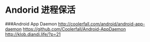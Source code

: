 # Andorid 进程保活
###Android App Daemon
http://coolerfall.com/android/android-app-daemon
https://github.com/Coolerfall/Android-AppDaemon
http://klob.diandi.life/?p=21